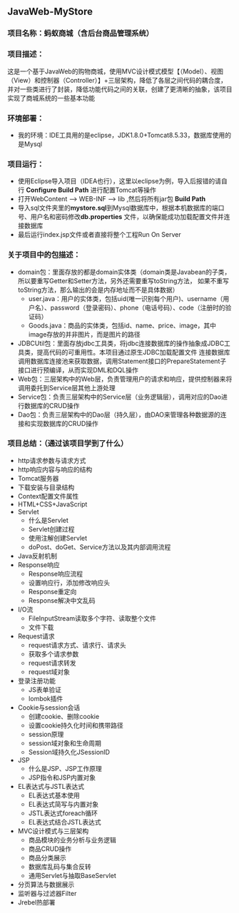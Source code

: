 ## JavaWeb-MyStore 
### 项目名称：蚂蚁商城（含后台商品管理系统）  
### 项目描述：
这是一个基于JavaWeb的购物商城，使用MVC设计模式模型【（Model）、视图（View）和控制器（Controller）】+三层架构，降低了各层之间代码的耦合度，并对一些类进行了封装，降低功能代码之间的关联，创建了更清晰的抽象，该项目实现了商城系统的一些基本功能  
### 环境部署：  
  * 我的环境：IDE工具用的是eclipse，JDK1.8.0+Tomcat8.5.33，数据库使用的是Mysql  
### 项目运行：  
  * 使用Eclipse导入项目（IDEA也行），这里以eclipse为例，导入后报错的请自行 **Configure Build Path** 进行配置Tomcat等操作       
  * 打开WebContent --> WEB-INF --> lib ,然后将所有jar包 **Build Path**  
  * 导入sql文件夹里的**mystore.sql**到Mysql数据库中，根据本机数据库的端口号、用户名和密码修改**db.properties**
  文件，以确保能成功加载配置文件并连接数据库  
  * 最后运行index.jsp文件或者直接将整个工程Run On Server  
### 关于项目中的包描述：
 * domain包：里面存放的都是domain实体类（domain类是Javabean的子类，所以要重写Getter和Setter方法，另外还需要重写toString方法，
 如果不重写toString方法，那么输出的会是内存地址而不是具体数据）  
   * user.java：用户的实体类，包括uid(唯一识别每个用户)、username（用户名）、password（登录密码）、phone（电话号码）、code（注册时的验证码）  
   * Goods.java：商品的实体类，包括id、name、price、image，其中image存放的并非图片，而是图片的路径  
 *  JDBCUtil包：里面存放jdbc工具类，将jdbc连接数据库的操作抽象成JDBC工具类，提高代码的可重用性。本项目通过原生JDBC加载配置文件 连接数据库 调用数据库连接池来获取数据，调用Statement接口的PrepareStatement子接口进行预编译，从而实现DML和DQL操作    
 * Web包：三层架构中的Web层，负责管理用户的请求和响应，提供控制器来将调用委托到Service层其他上游处理    
 * Service包：负责三层架构中的Service层（业务逻辑层），调用对应的Dao进行数据库的CRUD操作  
 * Dao包：负责三层架构中的Dao层（持久层），由DAO来管理各种数据源的连接和实现数据库的CRUD操作
 ### 项目总结：（通过该项目学到了什么）
 * http请求参数与请求方式
 * http响应内容与响应的结构
 * Tomcat服务器
  * 下载安装与目录结构
  * Context配置文件属性
 * HTML+CSS+JavaScript
 * Servlet
   * 什么是Servlet
   * Servlet创建过程
   * 使用注解创建Servlet
   * doPost、doGet、Service方法以及其内部调用流程
 * Java反射机制
 * Response响应
   * Response响应流程
   * 设置响应行，添加修改响应头
   * Response重定向
   * Response解决中文乱码
 * I/O流
   * FileInputStream读取多个字符、读取整个文件
   * 文件下载
 * Request请求
   * request请求方式、请求行、请求头
   * 获取多个请求参数
   * request请求转发
   * request域对象
 * 登录注册功能
   * JS表单验证
   * lombok插件
 * Cookie与session会话
   * 创建cookie、删除cookie
   * 设置cookie持久化时间和携带路径
   * session原理
   * session域对象和生命周期
   * Session域持久化JSessionID
 * JSP
   * 什么是JSP、JSP工作原理
   * JSP指令和JSP内置对象
 * EL表达式与JSTL表达式
   * EL表达式基本使用
   * EL表达式简写与内置对象
   * JSTL表达式foreach循环
   * EL表达式结合JSTL表达式
 * MVC设计模式与三层架构
   * 商品模块的业务分析与业务逻辑
   * 商品CRUD操作
   * 商品分类展示
   * 数据库乱码与集合反转
   * 通用Servlet与抽取BaseServlet
 * 分页算法与数据展示
 * 监听器与过滤器Filter
 * Jrebel热部署

